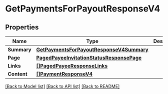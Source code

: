 # GetPaymentsForPayoutResponseV4

## Properties

Name | Type | Description | Notes
------------ | ------------- | ------------- | -------------
**Summary** | [**GetPaymentsForPayoutResponseV4Summary**](GetPaymentsForPayoutResponseV4_summary.md) |  | [optional] 
**Page** | [**PagedPayeeInvitationStatusResponsePage**](PagedPayeeInvitationStatusResponse_page.md) |  | [optional] 
**Links** | [**[]PagedPayeeResponseLinks**](PagedPayeeResponse_links.md) |  | [optional] 
**Content** | [**[]PaymentResponseV4**](PaymentResponseV4.md) |  | [optional] 

[[Back to Model list]](../README.md#documentation-for-models) [[Back to API list]](../README.md#documentation-for-api-endpoints) [[Back to README]](../README.md)


